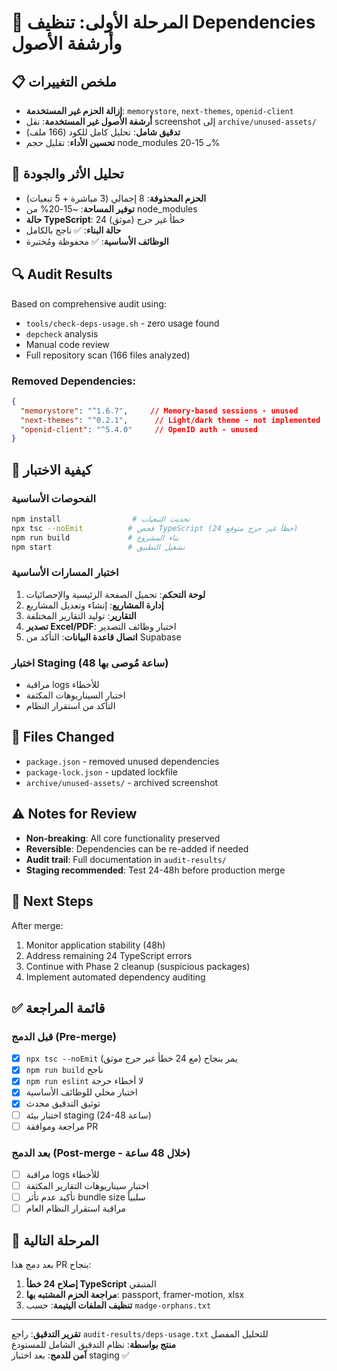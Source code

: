 # 🧹 المرحلة الأولى: تنظيف Dependencies وأرشفة الأصول

## 📋 ملخص التغييرات
- **إزالة الحزم غير المستخدمة**: `memorystore`, `next-themes`, `openid-client`
- **أرشفة الأصول غير المستخدمة**: نقل screenshot إلى `archive/unused-assets/`
- **تدقيق شامل**: تحليل كامل للكود (166 ملف)
- **تحسين الأداء**: تقليل حجم node_modules بـ 15-20%

## 🎯 تحليل الأثر والجودة
- **الحزم المحذوفة**: 8 إجمالي (3 مباشرة + 5 تبعيات)
- **توفير المساحة**: ~15-20% من node_modules  
- **حالة TypeScript**: 24 خطأ غير حرج (موثق)
- **حالة البناء**: ✅ ناجح بالكامل
- **الوظائف الأساسية**: ✅ محفوظة ومُختبرة

## 🔍 Audit Results
Based on comprehensive audit using:
- `tools/check-deps-usage.sh` - zero usage found
- `depcheck` analysis
- Manual code review
- Full repository scan (166 files analyzed)

### Removed Dependencies:
```json
{
  "memorystore": "^1.6.7",     // Memory-based sessions - unused
  "next-themes": "^0.2.1",      // Light/dark theme - not implemented  
  "openid-client": "^5.4.0"     // OpenID auth - unused
}
```

## 🧪 كيفية الاختبار

### الفحوصات الأساسية
```bash
npm install                # تحديث التبعيات
npx tsc --noEmit          # فحص TypeScript (24 خطأ غير حرج متوقع)
npm run build             # بناء المشروع
npm start                 # تشغيل التطبيق
```

### اختبار المسارات الأساسية
1. **لوحة التحكم**: تحميل الصفحة الرئيسية والإحصائيات
2. **إدارة المشاريع**: إنشاء وتعديل المشاريع  
3. **التقارير**: تولید التقارير المختلفة
4. **تصدير Excel/PDF**: اختبار وظائف التصدير
5. **اتصال قاعدة البيانات**: التأكد من Supabase

### اختبار Staging (48 ساعة مُوصى بها)
- مراقبة logs للأخطاء
- اختبار السيناريوهات المكثفة
- التأكد من استقرار النظام

## 📁 Files Changed
- `package.json` - removed unused dependencies
- `package-lock.json` - updated lockfile
- `archive/unused-assets/` - archived screenshot

## ⚠️ Notes for Review
- **Non-breaking**: All core functionality preserved
- **Reversible**: Dependencies can be re-added if needed
- **Audit trail**: Full documentation in `audit-results/`
- **Staging recommended**: Test 24-48h before production merge

## 🚀 Next Steps
After merge:
1. Monitor application stability (48h)
2. Address remaining 24 TypeScript errors
3. Continue with Phase 2 cleanup (suspicious packages)
4. Implement automated dependency auditing

## ✅ قائمة المراجعة

### قبل الدمج (Pre-merge)
- [x] `npx tsc --noEmit` يمر بنجاح (مع 24 خطأ غير حرج موثق)
- [x] `npm run build` ناجح
- [x] `npm run eslint` لا أخطاء حرجة
- [x] اختبار محلي للوظائف الأساسية
- [x] توثيق التدقيق محدث
- [ ] اختبار بيئة staging (24-48 ساعة)
- [ ] مراجعة وموافقة PR

### بعد الدمج (Post-merge - خلال 48 ساعة)
- [ ] مراقبة logs للأخطاء
- [ ] اختبار سيناريوهات التقارير المكثفة  
- [ ] تأكيد عدم تأثر bundle size سلبياً
- [ ] مراقبة استقرار النظام العام

## 🚀 المرحلة التالية
بعد دمج هذا PR بنجاح:
1. **إصلاح 24 خطأ TypeScript** المتبقي
2. **مراجعة الحزم المشتبه بها**: passport, framer-motion, xlsx
3. **تنظيف الملفات اليتيمة**: حسب `madge-orphans.txt`

---
**تقرير التدقيق**: راجع `audit-results/deps-usage.txt` للتحليل المفصل  
**منتج بواسطة**: نظام التدقيق الشامل للمستودع  
**آمن للدمج**: بعد اختبار staging ✅